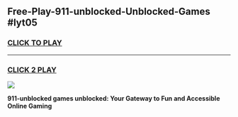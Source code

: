 
## Free-Play-911-unblocked-Unblocked-Games #lyt05
<h3>
<a href="https://news.freeplayer.one?title=911-unblocked&ref=8M">CLICK TO PLAY</a></h3>
<hr>

<h3>
<a href="https://news.freeplayer.one?title=911-unblocked&ref=8M">CLICK 2 PLAY</a>
  
</h3>

<a href="https://news.freeplayer.one?title=911-unblocked&ref=8M"><img src="https://clearcache.store/games.png"></a>


**911-unblocked games unblocked: Your Gateway to Fun and Accessible Online Gaming**
